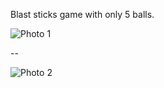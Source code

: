 Blast sticks game with only 5 balls.

![Photo 1](https://user-images.githubusercontent.com/47548012/154184976-6cbd31aa-c4e8-4222-a625-d1f71f87ff1d.png)

--

![Photo 2](https://user-images.githubusercontent.com/47548012/154184991-85ceab35-f0a3-479a-a630-a52666987481.png)
